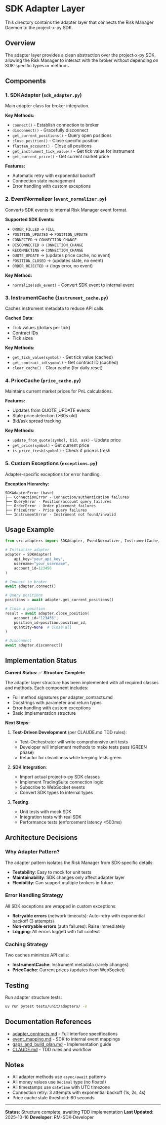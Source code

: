 # SDK Adapter Layer

This directory contains the adapter layer that connects the Risk Manager Daemon to the project-x-py SDK.

## Overview

The adapter layer provides a clean abstraction over the project-x-py SDK, allowing the Risk Manager to interact with the broker without depending on SDK-specific types or methods.

## Components

### 1. SDKAdapter (`sdk_adapter.py`)

Main adapter class for broker integration.

**Key Methods:**
- `connect()` - Establish connection to broker
- `disconnect()` - Gracefully disconnect
- `get_current_positions()` - Query open positions
- `close_position()` - Close specific position
- `flatten_account()` - Close all positions
- `get_instrument_tick_value()` - Get tick value for instrument
- `get_current_price()` - Get current market price

**Features:**
- Automatic retry with exponential backoff
- Connection state management
- Error handling with custom exceptions

### 2. EventNormalizer (`event_normalizer.py`)

Converts SDK events to internal Risk Manager event format.

**Supported SDK Events:**
- `ORDER_FILLED` → `FILL`
- `POSITION_UPDATED` → `POSITION_UPDATE`
- `CONNECTED` → `CONNECTION_CHANGE`
- `DISCONNECTED` → `CONNECTION_CHANGE`
- `RECONNECTING` → `CONNECTION_CHANGE`
- `QUOTE_UPDATE` → (updates price cache, no event)
- `POSITION_CLOSED` → (updates state, no event)
- `ORDER_REJECTED` → (logs error, no event)

**Key Method:**
- `normalize(sdk_event)` - Convert SDK event to internal event

### 3. InstrumentCache (`instrument_cache.py`)

Caches instrument metadata to reduce API calls.

**Cached Data:**
- Tick values (dollars per tick)
- Contract IDs
- Tick sizes

**Key Methods:**
- `get_tick_value(symbol)` - Get tick value (cached)
- `get_contract_id(symbol)` - Get contract ID (cached)
- `clear_cache()` - Clear cache (for daily reset)

### 4. PriceCache (`price_cache.py`)

Maintains current market prices for PnL calculations.

**Features:**
- Updates from QUOTE_UPDATE events
- Stale price detection (>60s old)
- Bid/ask spread tracking

**Key Methods:**
- `update_from_quote(symbol, bid, ask)` - Update price
- `get_price(symbol)` - Get current price
- `is_price_fresh(symbol)` - Check if price is fresh

### 5. Custom Exceptions (`exceptions.py`)

Adapter-specific exceptions for error handling.

**Exception Hierarchy:**
```
SDKAdapterError (base)
├── ConnectionError - Connection/authentication failures
├── QueryError - Position/account query failures
├── OrderError - Order placement failures
├── PriceError - Price query failures
└── InstrumentError - Instrument not found/invalid
```

## Usage Example

```python
from src.adapters import SDKAdapter, EventNormalizer, InstrumentCache, PriceCache

# Initialize adapter
adapter = SDKAdapter(
    api_key="your_api_key",
    username="your_username",
    account_id=123456
)

# Connect to broker
await adapter.connect()

# Query positions
positions = await adapter.get_current_positions()

# Close a position
result = await adapter.close_position(
    account_id="123456",
    position_id=position.position_id,
    quantity=None  # Close all
)

# Disconnect
await adapter.disconnect()
```

## Implementation Status

**Current Status:** ✅ **Structure Complete**

The adapter layer structure has been implemented with all required classes and methods. Each component includes:
- Full method signatures per adapter_contracts.md
- Docstrings with parameter and return types
- Error handling with custom exceptions
- Basic implementation structure

**Next Steps:**

1. **Test-Driven Development** (per CLAUDE.md TDD rules):
   - Test-Orchestrator will write comprehensive unit tests
   - Developer will implement methods to make tests pass (GREEN phase)
   - Refactor for cleanliness while keeping tests green

2. **SDK Integration**:
   - Import actual project-x-py SDK classes
   - Implement TradingSuite connection logic
   - Subscribe to WebSocket events
   - Convert SDK types to internal types

3. **Testing**:
   - Unit tests with mock SDK
   - Integration tests with real SDK
   - Performance tests (enforcement latency <500ms)

## Architecture Decisions

### Why Adapter Pattern?

The adapter pattern isolates the Risk Manager from SDK-specific details:
- **Testability**: Easy to mock for unit tests
- **Maintainability**: SDK changes only affect adapter layer
- **Flexibility**: Can support multiple brokers in future

### Error Handling Strategy

All SDK exceptions are wrapped in custom exceptions:
- **Retryable errors** (network timeouts): Auto-retry with exponential backoff (3 attempts)
- **Non-retryable errors** (auth failures): Raise immediately
- **Logging**: All errors logged with full context

### Caching Strategy

Two caches minimize API calls:
- **InstrumentCache**: Instrument metadata (rarely changes)
- **PriceCache**: Current prices (updates from WebSocket)

## Testing

Run adapter structure tests:
```bash
uv run pytest tests/unit/adapters/ -v
```

## Documentation References

- [adapter_contracts.md](../../docs/integration/adapter_contracts.md) - Full interface specifications
- [event_mapping.md](../../docs/integration/event_mapping.md) - SDK to internal event mappings
- [gaps_and_build_plan.md](../../docs/integration/gaps_and_build_plan.md) - Implementation guide
- [CLAUDE.md](../../CLAUDE.md) - TDD rules and workflow

## Notes

- All adapter methods use `async/await` patterns
- All money values use `Decimal` type (no floats!)
- All timestamps use `datetime` with UTC timezone
- Connection retry: 3 attempts with exponential backoff (1s, 2s, 4s)
- Price cache stale threshold: 60 seconds

---

**Status**: Structure complete, awaiting TDD implementation
**Last Updated**: 2025-10-16
**Developer**: RM-SDK-Developer
